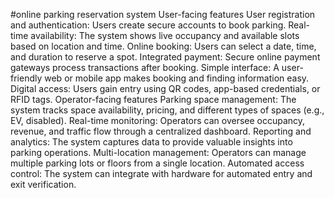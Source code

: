 #online parking reservation system 
User-facing features
User registration and authentication: Users create secure accounts to book parking. 
Real-time availability: The system shows live occupancy and available slots based on location and time. 
Online booking: Users can select a date, time, and duration to reserve a spot. 
Integrated payment: Secure online payment gateways process transactions after booking. 
Simple interface: A user-friendly web or mobile app makes booking and finding information easy. 
Digital access: Users gain entry using QR codes, app-based credentials, or RFID tags. 
Operator-facing features
Parking space management: The system tracks space availability, pricing, and different types of spaces (e.g., EV, disabled). 
Real-time monitoring: Operators can oversee occupancy, revenue, and traffic flow through a centralized dashboard. 
Reporting and analytics: The system captures data to provide valuable insights into parking operations. 
Multi-location management: Operators can manage multiple parking lots or floors from a single location. 
Automated access control: The system can integrate with hardware for automated entry and exit verification. 

